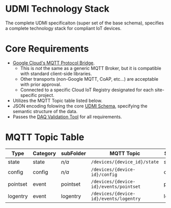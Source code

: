 # UDMI Technology Stack

The complete UDMI specificaiton (super set of the base schema), specifies a complete
technology stack for compliant IoT devices.

# Core Requirements

* [Google Cloud's MQTT Protocol Bridge](https://cloud.google.com/iot/docs/how-tos/mqtt-bridge).
  * This is _not_ the same as a generic MQTT Broker, but it is compatible with standard client-side libraries.
  * Other transports (non-Google MQTT, CoAP, etc...) are acceptable with prior approval.
  * Connected to a specific Cloud IoT Registry designated for each site-specific project.
* Utilizes the MQTT Topic table listed below.
* JSON encoding folowing the core [UDMI Schema](README.md), specifying the semantic structure of the data.
* Passes the [DAQ Validation Tool](../../docs/validator.md) for all requirements.

# MQTT Topic Table

| Type     | Category | subFolder |                MQTT Topic              |  Schema File  |
|----------|----------|-----------|----------------------------------------|---------------|
| state    | state    | _n/a_     | `/devices/{device_id}/state`           | state.json    |
| config   | config   | _n/a_     | `/devices/{device-id}/config`          | config.json   |
| pointset | event    | pointset  | `/devices/{device-id}/events/pointset` | pointset.json |
| logentry | event    | logentry  | `/devices/{device-id}/events/logentry` | logentry.json |
